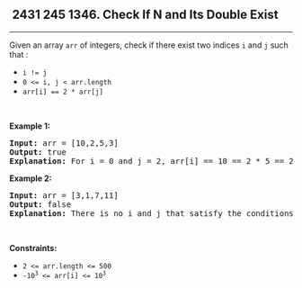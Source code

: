 <h2> 2431 245
1346. Check If N and Its Double Exist</h2><hr><div><p>Given an array <code>arr</code> of integers, check if there exist two indices <code>i</code> and <code>j</code> such that :</p>

<ul>
	<li><code>i != j</code></li>
	<li><code>0 &lt;= i, j &lt; arr.length</code></li>
	<li><code>arr[i] == 2 * arr[j]</code></li>
</ul>

<p>&nbsp;</p>
<p><strong class="example">Example 1:</strong></p>

<pre><strong>Input:</strong> arr = [10,2,5,3]
<strong>Output:</strong> true
<strong>Explanation:</strong> For i = 0 and j = 2, arr[i] == 10 == 2 * 5 == 2 * arr[j]
</pre>

<p><strong class="example">Example 2:</strong></p>

<pre><strong>Input:</strong> arr = [3,1,7,11]
<strong>Output:</strong> false
<strong>Explanation:</strong> There is no i and j that satisfy the conditions.
</pre>

<p>&nbsp;</p>
<p><strong>Constraints:</strong></p>

<ul>
	<li><code>2 &lt;= arr.length &lt;= 500</code></li>
	<li><code>-10<sup>3</sup> &lt;= arr[i] &lt;= 10<sup>3</sup></code></li>
</ul>
</div>